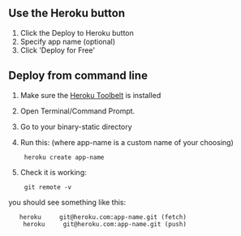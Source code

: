 ## Use the Heroku button

1. Click the Deploy to Heroku button
2. Specify app name (optional)
3. Click 'Deploy for Free'

## Deploy from command line

1. Make sure the [Heroku Toolbelt](https://toolbelt.heroku.com/) is installed
2. Open Terminal/Command Prompt.
3. Go to your binary-static directory
4. Run this: (where app-name is a custom name of your choosing)

        heroku create app-name

5. Check it is working:

        git remote -v

you should see something like this:

       heroku     git@heroku.com:app-name.git (fetch)
        heroku     git@heroku.com:app-name.git (push)
